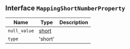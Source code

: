 ## Interface `MappingShortNumberProperty`

| Name | Type | Description |
| - | - | - |
| `null_value` | [short](./short.md) | &nbsp; |
| `type` | 'short' | &nbsp; |
